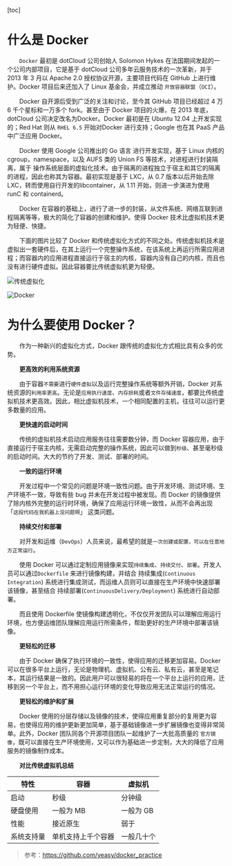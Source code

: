 [toc]

# 什么是 Docker

　　`Docker` 最初是 dotCloud 公司创始人 Solomon Hykes 在法国期间发起的一个公司内部项目，它是基于 dotCloud 公司多年云服务技术的一次革新，并于 2013 年 3 月以 Apache 2.0 授权协议开源，主要项目代码在 GitHub 上进行维护。Docker 项目后来还加入了 Linux 基金会，并成立推动 `开放容器联盟`（`OCI`）。

　　Docker 自开源后受到广泛的关注和讨论，至今其 GitHub 项目已经超过 4 万 6 千个星标和一万多个 fork。甚至由于 Docker 项目的火爆，在 2013 年底，dotCloud 公司决定改名为Docker。Docker 最初是在 Ubuntu 12.04 上开发实现的；Red Hat 则从 `RHEL 6.5` 开始对Docker 进行支持；Google 也在其 PaaS 产品中广泛应用 Docker。

　　Docker 使用 Google 公司推出的 Go 语言 进行开发实现，基于 Linux 内核的cgroup，namespace，以及 AUFS 类的 Union FS 等技术，对进程进行封装隔离，属于 操作系统层面的虚拟化技术。由于隔离的进程独立于宿主和其它的隔离的进程，因此也称其为容器。最初实现是基于 LXC，从 0.7 版本以后开始去除 LXC，转而使用自行开发的libcontainer，从 1.11 开始，则进一步演进为使用 runC 和 containerd。

　　Docker 在容器的基础上，进行了进一步的封装，从文件系统、网络互联到进程隔离等等，极大的简化了容器的创建和维护。使得 Docker 技术比虚拟机技术更为轻便、快捷。

　　下面的图片比较了 Docker 和传统虚拟化方式的不同之处。传统虚拟机技术是虚拟出一套硬件后，在其上运行一个完整操作系统，在该系统上再运行所需应用进程；而容器内的应用进程直接运行于宿主的内核，容器内没有自己的内核，而且也没有进行硬件虚拟。因此容器要比传统虚拟机更为轻便。

![传统虚拟化](http://img.lynchj.com/021dfacf9dbe457d9d0f9b802947914d.png)

![Docker](http://img.lynchj.com/df32728a35fd4b4cadaecdb6c1c4f924.png)

# 为什么要使用 Docker？

　　作为一种新兴的虚拟化方式，Docker 跟传统的虚拟化方式相比具有众多的优势。

　　**更高效的利用系统资源**

　　由于容器`不需要`进行`硬件虚拟`以及运行完整操作系统等额外开销，Docker 对系统资源的`利用率更高`。无论是`应用执行速度`、`内存损耗`或者`文件存储速度`，都要比传统虚拟机技术更高效。因此，相比虚拟机技术，一个相同配置的主机，往往可以运行更多数量的应用。

　　**更快速的启动时间**

　　传统的虚拟机技术启动应用服务往往需要数分钟，而 Docker 容器应用，由于直接运行于宿主内核，无需启动完整的操作系统，因此可以做到`秒级`、甚至毫秒级的启动时间。大大的节约了开发、测试、部署的时间。

　　**一致的运行环境**

　　开发过程中一个常见的问题是环境一致性问题。由于开发环境、测试环境、生产环境不一致，导致有些 bug 并未在开发过程中被发现。而 Docker 的镜像提供了除内核外完整的运行时环境，确保了应用运行环境一致性，从而不会再出现 「`这段代码在我机器上没问题啊`」 这类问题。

　　**持续交付和部署**

　　对开发和运维（`DevOps`）人员来说，最希望的就是`一次创建或配置，可以在任意地方正常运行`。

　　使用 Docker 可以通过定制应用镜像来实现`持续集成`、`持续交付`、`部署`。开发人员可以通过`Dockerfile` 来进行镜像构建，并结合 持续集成(`Continuous Integration`) 系统进行集成测试，而运维人员则可以直接在生产环境中快速部署该镜像，甚至结合 持续部署(`ContinuousDelivery/Deployment`) 系统进行自动部署。

　　而且使用 Dockerfile 使镜像构建透明化，不仅仅开发团队可以理解应用运行环境，也方便运维团队理解应用运行所需条件，帮助更好的生产环境中部署该镜像。

　　**更轻松的迁移**

　　由于 Docker 确保了执行环境的一致性，使得应用的迁移更加容易。Docker 可以在很多平台上运行，无论是物理机、虚拟机、公有云、私有云，甚至是笔记本，其运行结果是一致的。因此用户可以很轻易的将在一个平台上运行的应用，迁移到另一个平台上，而不用担心运行环境的变化导致应用无法正常运行的情况。

　　**更轻松的维护和扩展**

　　Docker 使用的分层存储以及镜像的技术，使得应用重复部分的复用更为容易，也使得应用的维护更新更加简单，基于基础镜像进一步扩展镜像也变得非常简单。此外，Docker 团队同各个开源项目团队一起维护了一大批高质量的 `官方镜像`，既可以直接在生产环境使用，又可以作为基础进一步定制，大大的降低了应用服务的镜像制作成本。

　　**对比传统虚拟机总结**

| 特性 | 容器 | 虚拟机 |
| --- | --- | --- |
| 启动 | 秒级 |分钟级 |
| 硬盘使用 | 一般为 MB | 一般为 GB |
| 性能 | 接近原生 | 弱于 |
| 系统支持量 | 单机支持上千个容器 | 一般几十个 |

> 参考：https://github.com/yeasy/docker_practice
